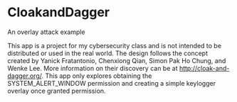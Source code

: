 # CloakandDagger
An overlay attack example

This app is a project for my cybersecurity class and is not intended to be distributed or used in the real world. 
The design follows the concept created by Yanick Fratantonio, Chenxiong Qian, Simon Pak Ho Chung, and Wenke Lee. 
More information on their discovery can be at http://cloak-and-dagger.org/. This app only explores obtaining the 
SYSTEM_ALERT_WINDOW permission and creating a simple keylogger overlay once granted permission. 

